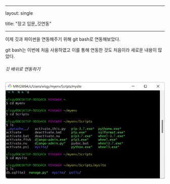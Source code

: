 ----

layout: single 

title: "장고 입문_깃연동"

----



이제 깃과 파이썬을 연동해주기 위해 git bash로 연동해보았다.

git bash는 이번에 처음 사용하였고 이를 통해 연동한 것도 처음이라 새로운 내용이 많았다.





###### 깃 배쉬로 연동하기

![화면 캡처 2022-01-21 121952](../images/2022-01-20-django2/%ED%99%94%EB%A9%B4%20%EC%BA%A1%EC%B2%98%202022-01-21%20121952.jpg)